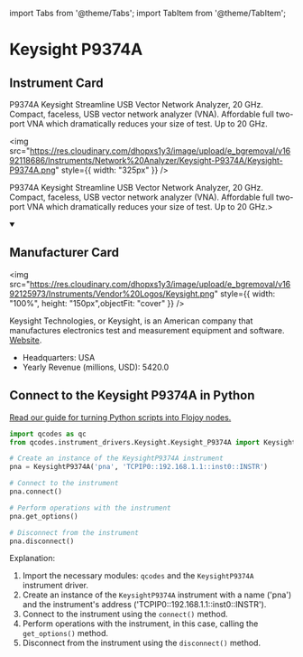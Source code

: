 
import Tabs from '@theme/Tabs';
import TabItem from '@theme/TabItem';

# Keysight P9374A

## Instrument Card

<div className="flex">

<div>

P9374A Keysight Streamline USB Vector Network Analyzer, 20 GHz. Compact, faceless, USB vector network analyzer (VNA). Affordable full two-port VNA which dramatically reduces your size of test. Up to 20 GHz.

</div>

<img src="https://res.cloudinary.com/dhopxs1y3/image/upload/e_bgremoval/v1692118686/Instruments/Network%20Analyzer/Keysight-P9374A/Keysight-P9374A.png" style={{ width: "325px" }} />

</div>

P9374A Keysight Streamline USB Vector Network Analyzer, 20 GHz. Compact, faceless, USB vector network analyzer (VNA). Affordable full two-port VNA which dramatically reduces your size of test. Up to 20 GHz.>

<details open>
<summary><h2>Manufacturer Card</h2></summary>

<img src="https://res.cloudinary.com/dhopxs1y3/image/upload/e_bgremoval/v1692125973/Instruments/Vendor%20Logos/Keysight.png" style={{ width: "100%", height: "150px",objectFit: "cover" }} />

Keysight Technologies, or Keysight, is an American company that manufactures electronics test and measurement equipment and software. <a href="https://www.keysight.com/us/en/home.html">Website</a>.

<ul>
  <li>Headquarters: USA</li>
  <li>Yearly Revenue (millions, USD): 5420.0</li>
</ul>
</details>

## Connect to the Keysight P9374A in Python

[Read our guide for turning Python scripts into Flojoy nodes.](https://docs.flojoy.ai/custom-nodes/creating-custom-node/)


<Tabs>
<TabItem value="Qcodes" label="Qcodes">

```python
import qcodes as qc
from qcodes.instrument_drivers.Keysight.Keysight_P9374A import KeysightP9374A

# Create an instance of the KeysightP9374A instrument
pna = KeysightP9374A('pna', 'TCPIP0::192.168.1.1::inst0::INSTR')

# Connect to the instrument
pna.connect()

# Perform operations with the instrument
pna.get_options()

# Disconnect from the instrument
pna.disconnect()
```

Explanation:
1. Import the necessary modules: `qcodes` and the `KeysightP9374A` instrument driver.
2. Create an instance of the `KeysightP9374A` instrument with a name ('pna') and the instrument's address ('TCPIP0::192.168.1.1::inst0::INSTR').
3. Connect to the instrument using the `connect()` method.
4. Perform operations with the instrument, in this case, calling the `get_options()` method.
5. Disconnect from the instrument using the `disconnect()` method.

</TabItem>
</Tabs>